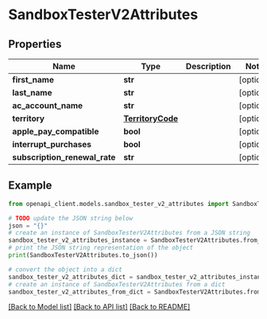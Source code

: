 # SandboxTesterV2Attributes


## Properties

Name | Type | Description | Notes
------------ | ------------- | ------------- | -------------
**first_name** | **str** |  | [optional] 
**last_name** | **str** |  | [optional] 
**ac_account_name** | **str** |  | [optional] 
**territory** | [**TerritoryCode**](TerritoryCode.md) |  | [optional] 
**apple_pay_compatible** | **bool** |  | [optional] 
**interrupt_purchases** | **bool** |  | [optional] 
**subscription_renewal_rate** | **str** |  | [optional] 

## Example

```python
from openapi_client.models.sandbox_tester_v2_attributes import SandboxTesterV2Attributes

# TODO update the JSON string below
json = "{}"
# create an instance of SandboxTesterV2Attributes from a JSON string
sandbox_tester_v2_attributes_instance = SandboxTesterV2Attributes.from_json(json)
# print the JSON string representation of the object
print(SandboxTesterV2Attributes.to_json())

# convert the object into a dict
sandbox_tester_v2_attributes_dict = sandbox_tester_v2_attributes_instance.to_dict()
# create an instance of SandboxTesterV2Attributes from a dict
sandbox_tester_v2_attributes_from_dict = SandboxTesterV2Attributes.from_dict(sandbox_tester_v2_attributes_dict)
```
[[Back to Model list]](../README.md#documentation-for-models) [[Back to API list]](../README.md#documentation-for-api-endpoints) [[Back to README]](../README.md)


